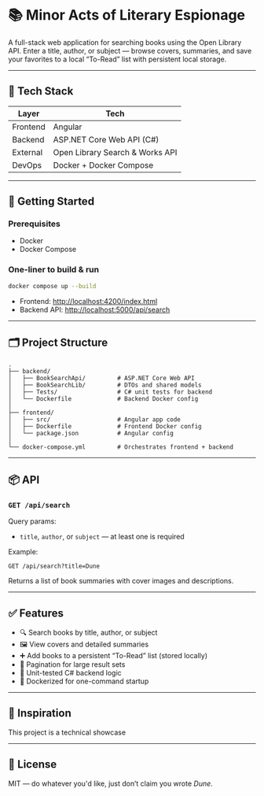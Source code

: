 # 📚 Minor Acts of Literary Espionage

A full-stack web application for searching books using the Open Library API. Enter a title, author, or subject — browse covers, summaries, and save your favorites to a local “To-Read” list with persistent local storage.

---

## 🧱 Tech Stack

| Layer     | Tech                            |
|-----------|---------------------------------|
| Frontend  | Angular                         |
| Backend   | ASP.NET Core Web API (C#)       |
| External  | Open Library Search & Works API |
| DevOps    | Docker + Docker Compose         |

---

## 🚀 Getting Started

### Prerequisites

- Docker
- Docker Compose

### One-liner to build & run

```bash
docker compose up --build
```

- Frontend: [http://localhost:4200/index.html](http://localhost:4200/index.html)
- Backend API: [http://localhost:5000/api/search](http://localhost:5000/api/search)

---

## 🗂 Project Structure

```
.
├── backend/
│   ├── BookSearchApi/         # ASP.NET Core Web API
│   ├── BookSearchLib/         # DTOs and shared models
│   ├── Tests/                 # C# unit tests for backend
│   └── Dockerfile             # Backend Docker config
│
├── frontend/
│   ├── src/                   # Angular app code
│   ├── Dockerfile             # Frontend Docker config
│   └── package.json           # Angular config
│
└── docker-compose.yml         # Orchestrates frontend + backend
```

---

## 📦 API

### `GET /api/search`

Query params:

- `title`, `author`, or `subject` — at least one is required

Example:

```http
GET /api/search?title=Dune
```

Returns a list of book summaries with cover images and descriptions.

---

## ✅ Features

- 🔍 Search books by title, author, or subject
- 🖼 View covers and detailed summaries
- ➕ Add books to a persistent “To-Read” list (stored locally)
- 🔄 Pagination for large result sets
- 🧪 Unit-tested C# backend logic
- 🐳 Dockerized for one-command startup

---

## 🧠 Inspiration

This project is a technical showcase

---

## 📖 License

MIT — do whatever you'd like, just don’t claim you wrote *Dune*.
